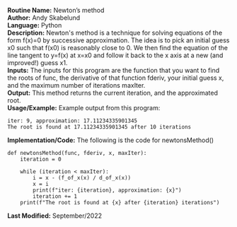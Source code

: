 **Routine Name:** Newton’s method  
**Author:** Andy Skabelund  
**Language:** Python  
**Description:** Newton's method is a technique for solving equations of the form f(x)=0 by successive approximation. The idea is to pick an initial guess x0 such that f(x0) is reasonably close to 0. We then find the equation of the line tangent to y=f(x) at x=x0 and follow it back to the x axis at a new (and improved!) guess x1.  
**Inputs:** The inputs for this program are the function that you want to find the roots of func, the derivative of that function fderiv, your initial guess x, and the maximum number of iterations maxIter.  
**Output:** This method returns the current iteration, and the approximated root.  
**Usage/Example:** Example output from this program:
```
iter: 9, approximation: 17.11234335901345
The root is found at 17.11234335901345 after 10 iterations
```  
**Implementation/Code:** The following is the code for newtonsMethod()
```
def newtonsMethod(func, fderiv, x, maxIter):
    iteration = 0

    while (iteration < maxIter):
        i = x - (f_of_x(x) / d_of_x(x))
        x = i
        print(f"iter: {iteration}, approximation: {x}")
        iteration += 1
    print(f"The root is found at {x} after {iteration} iterations")
```  
   
**Last Modified:** September/2022
